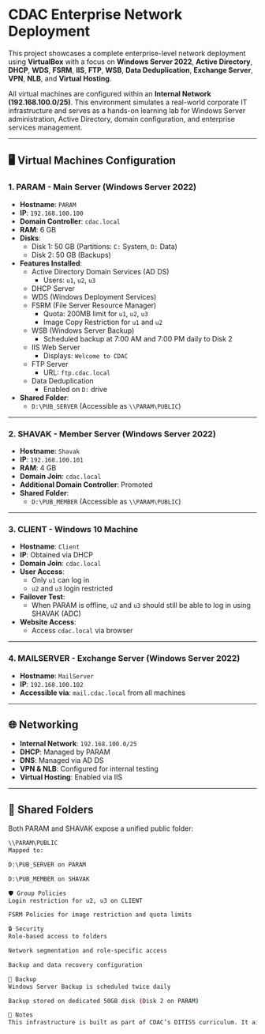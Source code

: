 # CDAC Enterprise Network Deployment

This project showcases a complete enterprise-level network deployment using **VirtualBox** with a focus on **Windows Server 2022**, **Active Directory**, **DHCP**, **WDS**, **FSRM**, **IIS**, **FTP**, **WSB**, **Data Deduplication**, **Exchange Server**, **VPN**, **NLB**, and **Virtual Hosting**.

All virtual machines are configured within an **Internal Network (192.168.100.0/25)**. This environment simulates a real-world corporate IT infrastructure and serves as a hands-on learning lab for Windows Server administration, Active Directory, domain configuration, and enterprise services management.

---

## 🖥️ Virtual Machines Configuration

### 1. PARAM - Main Server (Windows Server 2022)
- **Hostname**: `PARAM`
- **IP**: `192.168.100.100`
- **Domain Controller**: `cdac.local`
- **RAM**: 6 GB
- **Disks**:
  - Disk 1: 50 GB (Partitions: `C:` System, `D:` Data)
  - Disk 2: 50 GB (Backups)
- **Features Installed**:
  - Active Directory Domain Services (AD DS)
    - Users: `u1`, `u2`, `u3`
  - DHCP Server
  - WDS (Windows Deployment Services)
  - FSRM (File Server Resource Manager)
    - Quota: 200MB limit for `u1`, `u2`, `u3`
    - Image Copy Restriction for `u1` and `u2`
  - WSB (Windows Server Backup)
    - Scheduled backup at 7:00 AM and 7:00 PM daily to Disk 2
  - IIS Web Server
    - Displays: `Welcome to CDAC`
  - FTP Server
    - URL: `ftp.cdac.local`
  - Data Deduplication
    - Enabled on `D:` drive
- **Shared Folder**:
  - `D:\PUB_SERVER` (Accessible as `\\PARAM\PUBLIC`)

---

### 2. SHAVAK - Member Server (Windows Server 2022)
- **Hostname**: `Shavak`
- **IP**: `192.168.100.101`
- **RAM**: 4 GB
- **Domain Join**: `cdac.local`
- **Additional Domain Controller**: Promoted
- **Shared Folder**:
  - `D:\PUB_MEMBER` (Accessible as `\\PARAM\PUBLIC`)

---

### 3. CLIENT - Windows 10 Machine
- **Hostname**: `Client`
- **IP**: Obtained via DHCP
- **Domain Join**: `cdac.local`
- **User Access**:
  - Only `u1` can log in
  - `u2` and `u3` login restricted
- **Failover Test**:
  - When PARAM is offline, `u2` and `u3` should still be able to log in using SHAVAK (ADC)
- **Website Access**:
  - Access `cdac.local` via browser

---

### 4. MAILSERVER - Exchange Server (Windows Server 2022)
- **Hostname**: `MailServer`
- **IP**: `192.168.100.102`
- **Accessible via**: `mail.cdac.local` from all machines

---

## 🌐 Networking
- **Internal Network**: `192.168.100.0/25`
- **DHCP**: Managed by PARAM
- **DNS**: Managed via AD DS
- **VPN & NLB**: Configured for internal testing
- **Virtual Hosting**: Enabled via IIS

---

## 📂 Shared Folders
Both PARAM and SHAVAK expose a unified public folder:
```sh
\\PARAM\PUBLIC
Mapped to:

D:\PUB_SERVER on PARAM

D:\PUB_MEMBER on SHAVAK

🛡️ Group Policies
Login restriction for u2, u3 on CLIENT

FSRM Policies for image restriction and quota limits

🔒 Security
Role-based access to folders

Network segmentation and role-specific access

Backup and data recovery configuration

📅 Backup
Windows Server Backup is scheduled twice daily

Backup stored on dedicated 50GB disk (Disk 2 on PARAM)

📢 Notes
This infrastructure is built as part of CDAC’s DITISS curriculum. It aims to simulate a corporate IT setup for real-time training in systems administration, domain services, file server policies, backup strategies, and enterprise service delivery.
